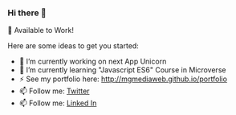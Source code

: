 ### Hi there 👋

💼 Available to Work!

Here are some ideas to get you started:

- 🔭 I’m currently working on next App Unicorn
- 🌱 I’m currently learning "Javascript ES6" Course in Microverse
- ⚡ See my portfolio here: http://mgmediaweb.github.io/portfolio
- 📫 Follow me: [Twitter](https://twitter.com/GonzoMedinaDev)
- 📫 Follow me: [Linked In](https://www.linkedin.com/in/gonzalo-medina-g/) 
